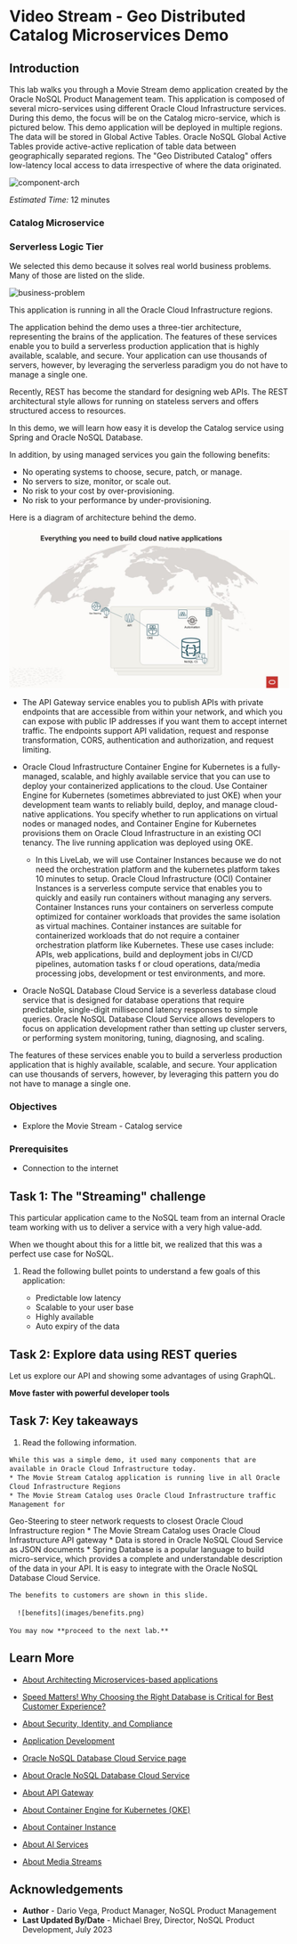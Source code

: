 # Video Stream - Geo Distributed Catalog Microservices Demo

## Introduction

This lab walks you through a Movie Stream demo application created by the Oracle NoSQL Product Management team. This application is composed of several micro-services using different Oracle Cloud Infrastructure services. During this demo, the focus will be on the Catalog micro-service, which is pictured below. This demo application will be deployed in multiple regions. The data will be stored in Global Active Tables. Oracle NoSQL Global Active Tables provide active-active replication of table data between geographically separated regions. The "Geo Distributed Catalog" offers low-latency local access to data irrespective of where the data originated.

![component-arch](images/component-arch-todo.png)

_Estimated Time:_ 12 minutes

### Catalog Microservice


### Serverless Logic Tier

We selected this demo because it solves real world business problems. Many of those are listed on the slide.

  ![business-problem](images/business-problem-todo.jpg)

This application is running in all the Oracle Cloud Infrastructure regions.

The application behind the demo uses a three-tier architecture, representing the brains of the application.
The features of these services enable you to build a serverless production application that is highly available, scalable, and secure.
Your application can use thousands of servers, however, by leveraging the serverless paradigm you do not have to manage a single one.

Recently, REST has become the standard for designing web APIs.
The REST architectural style allows for running on stateless servers and offers structured access to resources.

In this demo, we will learn how easy it is develop the Catalog service using Spring and Oracle NoSQL Database.

In addition, by using managed services you gain the following benefits:
*	No operating systems to choose, secure, patch, or manage.
*	No servers to size, monitor, or scale out.
*	No risk to your cost by over-provisioning.
*	No risk to your performance by under-provisioning.

Here is a diagram of architecture behind the demo.

  ![arch-diagram](images/arch-diagram.jpg)

* The API Gateway service enables you to publish APIs with private endpoints that are accessible from within your network,
and which you can expose with public IP addresses if you want them to accept internet traffic. The endpoints support API validation,
request and response transformation, CORS, authentication and authorization, and request limiting.

* Oracle Cloud Infrastructure Container Engine for Kubernetes is a fully-managed, scalable, and highly available service that
you can use to deploy your containerized applications to the cloud. Use Container Engine for Kubernetes (sometimes abbreviated to just OKE)
when your development team wants to reliably build, deploy, and manage cloud-native applications. You specify whether to run applications
on virtual nodes or managed nodes, and Container Engine for Kubernetes provisions them on Oracle Cloud Infrastructure in an existing OCI tenancy.
The live running application was deployed using OKE.

    * In this LiveLab, we will use Container Instances because we do not need the orchestration platform and the kubernetes platform takes 10 minutes to setup.
    Oracle Cloud Infrastructure (OCI) Container Instances is a serverless compute service that enables you to quickly and easily
    run containers without managing any servers. Container Instances runs your containers on serverless compute optimized
    for container workloads that provides the same isolation as virtual machines. Container instances are suitable for containerized workloads
    that do not require a container orchestration platform like Kubernetes. These use cases include: APIs, web applications, build and deployment
    jobs in CI/CD pipelines, automation tasks f or cloud operations, data/media processing jobs, development or test environments, and more.


* Oracle NoSQL Database Cloud Service is a severless database cloud service that is designed for database operations that require predictable, single-digit millisecond latency responses to simple queries. Oracle NoSQL Database Cloud Service allows developers to focus on application development rather than setting up cluster servers, or performing system monitoring, tuning, diagnosing, and scaling.

The features of these services enable you to build a serverless production application that is highly available, scalable, and secure. Your application can use thousands of servers, however, by leveraging this pattern you do not have to manage a single one.

### Objectives

* Explore the Movie Stream - Catalog service  

### Prerequisites

*  Connection to the internet


## Task 1: The "Streaming" challenge

This particular application came to the NoSQL team from an internal Oracle team working
with us to deliver a service with a very high value-add.

When we thought about this for a little bit, we realized that this was a perfect use case for NoSQL.
<etc>
1. Read the following bullet points to understand a few goals of this application:

    * Predictable low latency
    * Scalable to your user base
    * Highly available
    * Auto expiry of the data


## Task 2: Explore data using REST queries

Let us explore our API and showing some advantages of using GraphQL.

**Move faster with powerful developer tools**

## Task 7: Key takeaways

  1. Read the following information.

    While this was a simple demo, it used many components that are available in Oracle Cloud Infrastructure today.
    * The Movie Stream Catalog application is running live in all Oracle Cloud Infrastructure Regions
    * The Movie Stream Catalog uses Oracle Cloud Infrastructure traffic Management for
Geo-Steering to steer network requests to closest Oracle Cloud Infrastructure region
    * The Movie Stream Catalog uses Oracle Cloud Infrastructure API gateway
    * Data is stored in Oracle NoSQL Cloud Service as JSON documents
    * Spring Database is a popular language to build micro-service, which provides a complete and understandable description of the data in your API.  It is easy to integrate with the Oracle NoSQL Database Cloud Service.

    The benefits to customers are shown in this slide.

      ![benefits](images/benefits.png)

    You may now **proceed to the next lab.**

## Learn More
* [About Architecting Microservices-based applications](https://docs.oracle.com/en/solutions/learn-architect-microservice/index.html)
* [Speed Matters! Why Choosing the Right Database is Critical for Best Customer Experience?](https://blogs.oracle.com/nosql/post/speed-matters-why-choosing-the-right-database-is-critical-for-best-customer-experience)
* [About Security, Identity, and Compliance](https://www.oracle.com/security/)
* [Application Development](https://www.oracle.com/application-development/)

* [Oracle NoSQL Database Cloud Service page](https://www.oracle.com/database/nosql-cloud.html)
* [About Oracle NoSQL Database Cloud Service](https://docs.oracle.com/en/cloud/paas/nosql-cloud/index.html)
* [About API Gateway](https://www.oracle.com/cloud/cloud-native/api-management/)
* [About Container Engine for Kubernetes (OKE)](https://www.oracle.com/cloud/cloud-native/container-engine-kubernetes/)
* [About Container Instance](https://www.oracle.com/cloud/cloud-native/container-instances/)

* [About AI Services](https://www.oracle.com/artificial-intelligence/ai-services/)
* [About Media Streams](https://www.oracle.com/cloud/media-streams/)


## Acknowledgements
* **Author** - Dario Vega, Product Manager, NoSQL Product Management
* **Last Updated By/Date** - Michael Brey, Director, NoSQL Product Development, July 2023
